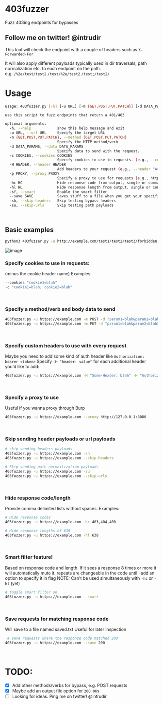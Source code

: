 # 403fuzzer
Fuzz 403ing endpoints for bypasses

## Follow me on twitter! @intrudir

This tool will check the endpoint with a couple of headers such as `X-Forwarded-For`

It will also apply different payloads typically used in dir traversals, path normalization etc. to each endpoint on the path.
<br> e.g. `/%2e/test/test2` `/test/%2e/test2` `/test;/test2/`

# Usage
```bash
usage: 403fuzzer.py [-h] [-u URL] [-m {GET,POST,PUT,PATCH}] [-d DATA_PARAMS] [-c COOKIES] [-H HEADER] [-p PROXY] [-hc HC] [-hl HL] [-sf] [--save SAVE] [-sh] [-su]

use this script to fuzz endpoints that return a 401/403

optional arguments:
  -h, --help            show this help message and exit
  -u URL, --url URL     Specify the target URL
  -m {GET,POST,PUT,PATCH}, --method {GET,POST,PUT,PATCH}
                        Specify the HTTP method/verb
  -d DATA_PARAMS, --data DATA_PARAMS
                        Specify data to send with the request.
  -c COOKIES, --cookies COOKIES
                        Specify cookies to use in requests. (e.g., --cookies "cookie1=blah; cookie2=blah")
  -H HEADER, --header HEADER
                        Add headers to your request (e.g., --header "Accept: application/json" --header "Host: example.com"
  -p PROXY, --proxy PROXY
                        Specify a proxy to use for requests (e.g., http://127.0.0.1:8080)
  -hc HC                Hide response code from output, single or comma separated
  -hl HL                Hide response length from output, single or comma separated
  -sf, --smart          Enable the smart filter
  --save SAVE           Saves stuff to a file when you get your specified response code
  -sh, --skip-headers   Skip testing bypass headers
  -su, --skip-urls      Skip testing path payloads
```
<br>

## Basic examples
```bash
python3 403fuzzer.py -u http://example.com/test1/test2/test3/forbidden.html
```
![image](https://user-images.githubusercontent.com/24526564/90268769-7ec1ae80-de25-11ea-859f-6d49593a0608.png)
<br>

### Specify cookies to use in requests:
(minus the cookie header name)
Examples:
```bash
--cookies "cookie1=blah"
-c "cookie1=blah; cookie2=blah"
```
<br>

### Specify a method/verb and body data to send
```bash
403fuzzer.py -u https://example.com -m POST -d "param1=blah&param2=blah2"
403fuzzer.py -u https://example.com -m PUT -d "param1=blah&param2=blah2"
```
<br>

### Specify custom headers to use with every request
Maybe you need to add some kind of auth header like `Authorization: bearer <token>`
Specify `-H "header: value"` for each additional header you'd like to add:
```bash
403fuzzer.py -u https://example.com -H "Some-Header: blah" -H "Authorization: Bearer 1234567"
```
<br>

### Specify a proxy to use
Useful if you wanna proxy through Burp
```bash
403fuzzer.py -u https://example.com --proxy http://127.0.0.1:8080
```
<br>

### Skip sending header payloads or url payloads
```bash
# skip sending headers payloads
403fuzzer.py -u https://example.com -sh
403fuzzer.py -u https://example.com --skip-headers

# Skip sending path normailization payloads
403fuzzer.py -u https://example.com -su
403fuzzer.py -u https://example.com --skip-urls
```
<br>

### Hide response code/length
Provide comma delimited lists without spaces.
Examples:
```bash
# Hide response codes
403fuzzer.py -u https://example.com -hc 403,404,400  

# Hide response lengths of 638
403fuzzer.py -u https://example.com -hl 638  
```
<br>

### Smart filter feature!
Based on response code and length. If it sees a response 8 times or more it will automatically mute it.
repeats are changeable in the code until I add an option to specify it in flag
NOTE: Can't be used simultaneously with `-hc` or `-hl` (yet)
```bash
# toggle smart filter on
403fuzzer.py -u https://example.com --smart
```
<br>

### Save requests for matching response code
Will save to a file named saved.txt
Useful for later inspection
```bash
 # save requests where the response code matched 200
403fuzzer.py -u https://example.com --save 200
```
<br>

# TODO:
- [x] Add other methods/verbs for bypass, e.g. POST requests
- [x] Maybe add an output file option for `200 OK`s
- [ ] Looking for ideas. Ping me on twitter! @intrudir
